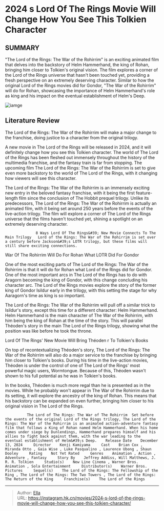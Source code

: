 # 2024 s Lord Of The Rings Movie Will Change How You See This Tolkien Character


## SUMMARY 



  &#34;The Lord of the Rings: The War of the Rohirrim&#34; is an exciting animated film that delves into the backstory of Helm Hammerhand, the king of Rohan, bringing him closer to Tolkien&#39;s original vision.   The film explores a corner of the Lord of the Rings universe that hasn&#39;t been touched yet, providing a fresh perspective on an extremely deserving character.   Similar to how the original Lord of the Rings movies did for Gondor, &#34;The War of the Rohirrim&#34; will do for Rohan, showcasing the importance of Helm Hammerhand&#39;s role as king and his impact on the eventual establishment of Helm&#39;s Deep.  

![iamge](https://static1.srcdn.com/wordpress/wp-content/uploads/2024/01/theoden-and-aragorn-in-lord-of-the-rings.jpg)

## Literature Review

The Lord of the Rings: The War of the Rohirrim will make a major change to the franchise, doing justice to a character from the original trilogy.




A new movie in The Lord of the Rings will be released in 2024, and it will definitely change how you see this Tolkien character. The world of The Lord of the Rings has been fleshed out immensely throughout the history of the multimedia franchise, and the fantasy train is far from stopping. The upcoming film The Lord of the Rings: The War of the Rohirrim is set to give even more backstory to the world of The Lord of the Rings, with it changing how viewers will see this character.




The Lord of the Rings: The War of the Rohirrim is an immensely exciting new entry in the beloved fantasy franchise, with it being the first feature-length film since the conclusion of The Hobbit prequel trilogy. Unlike its predecessors, The Lord of the Rings: The War of the Rohirrim is actually an animated film, with it being set around 250 years before the events of the live-action trilogy. The film will explore a corner of The Lord of the Rings universe that the films haven&#39;t touched yet, shining a spotlight on an extremely deserving character.

                  8 Ways Lord Of The Rings&#39; New Movie Connects To The Main Trilogy   Lord of the Rings: The War of the Rohirrim is set over a century before Jackson&#39;s LOTR trilogy, but these films will still share exciting connections.   


 War Of The Rohirrim Will Do For Rohan What LOTR Did For Gondor 
         




One of the most exciting parts of The Lord of the Rings: The War of the Rohirrim is that it will do for Rohan what Lord of the Rings did for Gondor. One of the most important arcs in The Lord of the Rings has to do with Aragorn becoming the king of Gondor, with this change concluding his character arc. The Lord of the Rings movies explore the story of the former king of Gondor Isildur early in the trilogy, with this setting the stage for why Aaragorn&#39;s time as king is so important.

The Lord of the Rings: The War of the Rohirrim will pull off a similar trick to Isildur&#39;s story, except this time for a different character: Helm Hammerhand. Helm Hammerhand is the main character of The War of the Rohirrim, with him being the king of Rohan at the time of the story. This will parallel Théoden&#39;s story in the main The Lord of the Rings trilogy, showing what the position was like before he took the throne.



 Lord Of The Rings&#39; New Movie Will Bring Théoden  r To Tolkien&#39;s Books 
          




On top of recontextualizing Théoden&#39;s story, The Lord of the Rings: The War of the Rohirrim will also do a major service to the franchise by bringing him closer to Tolkien&#39;s books. During his time in the live-action movies, Théoden is under the control of one of The Lord of the Rings&#39; most powerful magic users, Wormtongue. Because of this, Théoden wasn&#39;t shown to his full potential as he was in Tolkien&#39;s books.

In the books, Théoden is much more regal than he is presented as in the movies. While he probably won&#39;t appear in The War of the Rohirrim due to its setting, it will explore the ancestry of the king of Rohan. This means that his backstory can be expanded on even further, bringing him closer to his original vision in The Lord of the Rings.

              The Lord of The Rings: The War of The Rohirrim  Set before the events of the original Lord of the Rings trilogy, The Lord of the Rings: The War of the Rohirrim is an animated action-adventure fantasy film that follows a King of Rohan named Helm Hammerhand. When his home comes under siege by Dunlendings, Hammerhand prepares himself and his allies to fight back against them, with the war leading to the eventual establishment of Helm&#39;s Deep.    Release Date    December 13, 2024     Director    Kenji Kamiyama     Cast    Brian Cox , Miranda Otto , Gaia Wise , Luke Pasqualino , Laurence Ubong , Shaun Dooley     Rating    Not Yet Rated     Genres    Animation , Action , Adventure , Fantasy     Story By    Jeffrey Addiss, Will Matthews, J. R. R. Tolkien     Studio(s)    New Line Cinema , Warner Bros. Animation , Sola Entertainment     Distributor(s)    Warner Bros. Pictures     Sequel(s)    The Lord of the Rings: The Fellowship of the Ring , The Lord of the Rings: The Two Towers , The Lord of the Rings: The Return of the King     Franchise(s)    The Lord of the Rings      





---

> Author: [Ella](https://instagram.hk.cn/)  
> URL: https://instagram.hk.cn/movies/2024-s-lord-of-the-rings-movie-will-change-how-you-see-this-tolkien-character/  

